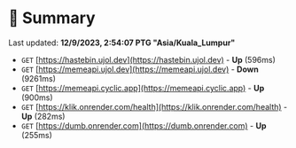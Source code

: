 # 📖 Summary
Last updated: **12/9/2023, 2:54:07 PTG "Asia/Kuala_Lumpur"**

- `GET` [https://hastebin.ujol.dev](https://hastebin.ujol.dev) - **Up** (596ms)
- `GET` [https://memeapi.ujol.dev](https://memeapi.ujol.dev) - **Down** (9261ms)
- `GET` [https://memeapi.cyclic.app](https://memeapi.cyclic.app) - **Up** (900ms)
- `GET` [https://klik.onrender.com/health](https://klik.onrender.com/health) - **Up** (282ms)
- `GET` [https://dumb.onrender.com](https://dumb.onrender.com) - **Up** (255ms)
